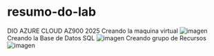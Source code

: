 # resumo-do-lab
DIO AZURE CLOUD AZ900
2025
Creando la maquina virtual
![imagen](https://github.com/user-attachments/assets/5a3d147b-0cbf-4f90-bb36-43a9d4222cd6)
Creando la Base de Datos SQL
![imagen](https://github.com/user-attachments/assets/4d02f9de-6631-4ed1-91a4-11960ff976a5)
Creando grupo de Recursos
![imagen](https://github.com/user-attachments/assets/262a35df-ce71-4903-a500-191e8c46e27f)
